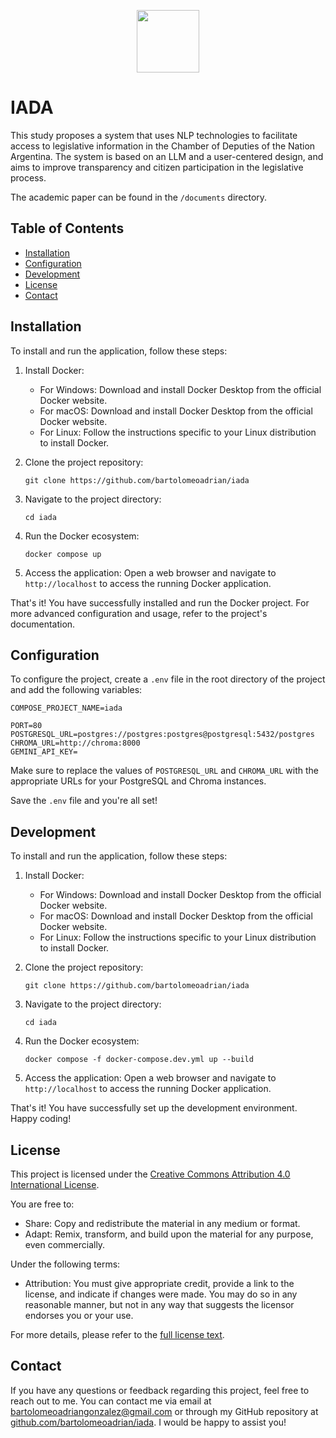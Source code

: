 <p align="center">
  <img src="https://app.hcdn.gob.ar/assets/img/logo-hcdn.png" height="100px"/>
</p>

# IADA

This study proposes a system that uses NLP technologies to facilitate access to legislative information in the Chamber of Deputies of the Nation Argentina. The system is based on an LLM and a user-centered design, and aims to improve transparency and citizen participation in the legislative process.

The academic paper can be found in the `/documents` directory.

## Table of Contents

- [Installation](#installation)
- [Configuration](#configuration)
- [Development](#development)
- [License](#license)
- [Contact](#contact)

## Installation

To install and run the application, follow these steps:

1. Install Docker:

   - For Windows: Download and install Docker Desktop from the official Docker website.
   - For macOS: Download and install Docker Desktop from the official Docker website.
   - For Linux: Follow the instructions specific to your Linux distribution to install Docker.

2. Clone the project repository:

   ```
   git clone https://github.com/bartolomeoadrian/iada
   ```

3. Navigate to the project directory:

   ```
   cd iada
   ```

4. Run the Docker ecosystem:

   ```
   docker compose up
   ```

5. Access the application:
   Open a web browser and navigate to `http://localhost` to access the running Docker application.

That's it! You have successfully installed and run the Docker project. For more advanced configuration and usage, refer to the project's documentation.

## Configuration

To configure the project, create a `.env` file in the root directory of the project and add the following variables:

```
COMPOSE_PROJECT_NAME=iada

PORT=80
POSTGRESQL_URL=postgres://postgres:postgres@postgresql:5432/postgres
CHROMA_URL=http://chroma:8000
GEMINI_API_KEY=
```

Make sure to replace the values of `POSTGRESQL_URL` and `CHROMA_URL` with the appropriate URLs for your PostgreSQL and Chroma instances.

Save the `.env` file and you're all set!

## Development

To install and run the application, follow these steps:

1. Install Docker:

   - For Windows: Download and install Docker Desktop from the official Docker website.
   - For macOS: Download and install Docker Desktop from the official Docker website.
   - For Linux: Follow the instructions specific to your Linux distribution to install Docker.

2. Clone the project repository:

   ```
   git clone https://github.com/bartolomeoadrian/iada
   ```

3. Navigate to the project directory:

   ```
   cd iada
   ```

4. Run the Docker ecosystem:

   ```
   docker compose -f docker-compose.dev.yml up --build
   ```

5. Access the application:
   Open a web browser and navigate to `http://localhost` to access the running Docker application.

That's it! You have successfully set up the development environment. Happy coding!

## License

This project is licensed under the [Creative Commons Attribution 4.0 International License](https://creativecommons.org/licenses/by/4.0/).

You are free to:

- Share: Copy and redistribute the material in any medium or format.
- Adapt: Remix, transform, and build upon the material for any purpose, even commercially.

Under the following terms:

- Attribution: You must give appropriate credit, provide a link to the license, and indicate if changes were made. You may do so in any reasonable manner, but not in any way that suggests the licensor endorses you or your use.

For more details, please refer to the [full license text](https://creativecommons.org/licenses/by/4.0/legalcode).

## Contact

If you have any questions or feedback regarding this project, feel free to reach out to me. You can contact me via email at [bartolomeoadriangonzalez@gmail.com](mailto:bartolomeoadriangonzalez@gmail.com) or through my GitHub repository at [github.com/bartolomeoadrian/iada](github.com/bartolomeoadrian/iada). I would be happy to assist you!
